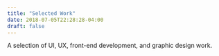```yaml
---
title: "Selected Work"
date: 2018-07-05T22:28:28-04:00
draft: false
---
```

A selection of UI, UX, front-end development, and graphic design work.